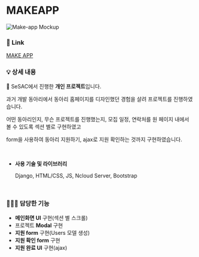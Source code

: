 # MAKEAPP
![Make-app Mockup](https://user-images.githubusercontent.com/91243651/146887297-ea042196-b1c3-471b-9df5-2770bc515d0c.png)

### 🔗 Link
[MAKE APP](http://52.79.237.124:9999/yook/main)

### 💡 상세 내용

📱 SeSAC에서 진행한 **개인 프로젝트**입니다. 

과거 개발 동아리에서 동아리 홈페이지를 디자인했던 경험을 살려 프로젝트를 진행하였습니다.

어떤 동아리인지, 무슨 프로젝트를 진행했는지, 모집 일정, 연락처를 원 페이지 내에서 볼 수 있도록 섹션 별로 구현하였고

form을 사용하여 동아리 지원하기, ajax로 지원 확인하는 것까지 구현하였습니다.

&nbsp;
- **사용 기술 및 라이브러리**
    
    Django, HTML/CSS, JS, Ncloud Server, Bootstrap
    
&nbsp;
### 👩🏻‍💻 담당한 기능

- **메인화면 UI** 구현(섹션 별 스크롤)
- 프로젝트 **Modal** 구현
- **지원 form** 구현(Users 모델 생성)
- **지원 확인 form** 구현
- **지원 완료 UI** 구현(ajax)
